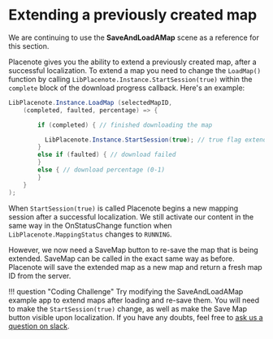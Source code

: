 # Extending a previously created map

We are continuing to use the **SaveAndLoadAMap** scene as a reference for this section.

Placenote gives you the ability to extend a previously created map, after a successful localization. To extend a map you need to change the `LoadMap()` function by calling `LibPlacenote.Instance.StartSession(true)` within the `complete` block of the download progress callback. Here's an example:

``` csharp
LibPlacenote.Instance.LoadMap (selectedMapID,
    (completed, faulted, percentage) => {

        if (completed) { // finished downloading the map

          LibPlacenote.Instance.StartSession(true); // true flag extends map
        }
        else if (faulted) { // download failed
        }
        else { // download percentage (0-1)
        }
    }
);
```

When `StartSession(true)` is called Placenote begins a new mapping session after a successful localization. We still activate our content in the same way in the OnStatusChange function when `LibPlacenote.MappingStatus` changes to `RUNNING`.

However, we now need a SaveMap button to re-save the map that is being extended. SaveMap can be called in the exact same way as before. Placenote will save the extended map as a new map and return a fresh map ID from the server.

!!! question "Coding Challenge"
    Try modifying the SaveAndLoadAMap example app to extend maps after loading and re-save them. You will need to make the `StartSession(true)` change, as well as make the Save Map button visible upon localization. If you have any doubts, feel free to [ask us a question on slack](https://placenote.com/slack).
